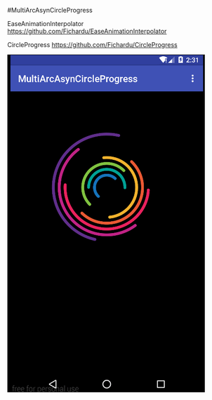 #MultiArcAsynCircleProgress

EaseAnimationInterpolator
https://github.com/Fichardu/EaseAnimationInterpolator

CircleProgress
https://github.com/Fichardu/CircleProgress

![screenshots/demo3.gif](screenshots/demo3.gif)

